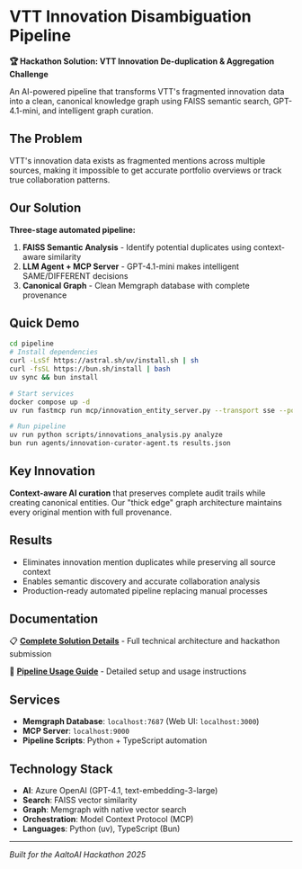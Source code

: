 # VTT Innovation Disambiguation Pipeline

**🏆 Hackathon Solution: VTT Innovation De-duplication & Aggregation Challenge**

An AI-powered pipeline that transforms VTT's fragmented innovation data into a clean, canonical knowledge graph using FAISS semantic search, GPT-4.1-mini, and intelligent graph curation.

## The Problem

VTT's innovation data exists as fragmented mentions across multiple sources, making it impossible to get accurate portfolio overviews or track true collaboration patterns.

## Our Solution

**Three-stage automated pipeline:**

1. **FAISS Semantic Analysis** - Identify potential duplicates using context-aware similarity
2. **LLM Agent + MCP Server** - GPT-4.1-mini makes intelligent SAME/DIFFERENT decisions
3. **Canonical Graph** - Clean Memgraph database with complete provenance

## Quick Demo

```bash
cd pipeline
# Install dependencies
curl -LsSf https://astral.sh/uv/install.sh | sh
curl -fsSL https://bun.sh/install | bash
uv sync && bun install

# Start services
docker compose up -d
uv run fastmcp run mcp/innovation_entity_server.py --transport sse --port 9000

# Run pipeline
uv run python scripts/innovations_analysis.py analyze
bun run agents/innovation-curator-agent.ts results.json
```

## Key Innovation

**Context-aware AI curation** that preserves complete audit trails while creating canonical entities. Our "thick edge" graph architecture maintains every original mention with full provenance.

## Results

- Eliminates innovation mention duplicates while preserving all source context
- Enables semantic discovery and accurate collaboration analysis
- Production-ready automated pipeline replacing manual processes

## Documentation

📋 **[Complete Solution Details](docs/solution.md)** - Full technical architecture and hackathon submission

🚀 **[Pipeline Usage Guide](README.md)** - Detailed setup and usage instructions

## Services

- **Memgraph Database**: `localhost:7687` (Web UI: `localhost:3000`)
- **MCP Server**: `localhost:9000`
- **Pipeline Scripts**: Python + TypeScript automation

## Technology Stack

- **AI**: Azure OpenAI (GPT-4.1, text-embedding-3-large)
- **Search**: FAISS vector similarity
- **Graph**: Memgraph with native vector search
- **Orchestration**: Model Context Protocol (MCP)
- **Languages**: Python (uv), TypeScript (Bun)

---

_Built for the AaltoAI Hackathon 2025_
